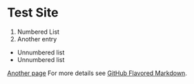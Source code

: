 # Test Site

1. Numbered List
2. Another entry
  - Unnumbered list
  - Unnumbered list

[Another page](/test2)
For more details see [GitHub Flavored Markdown](https://guides.github.com/features/mastering-markdown/).
